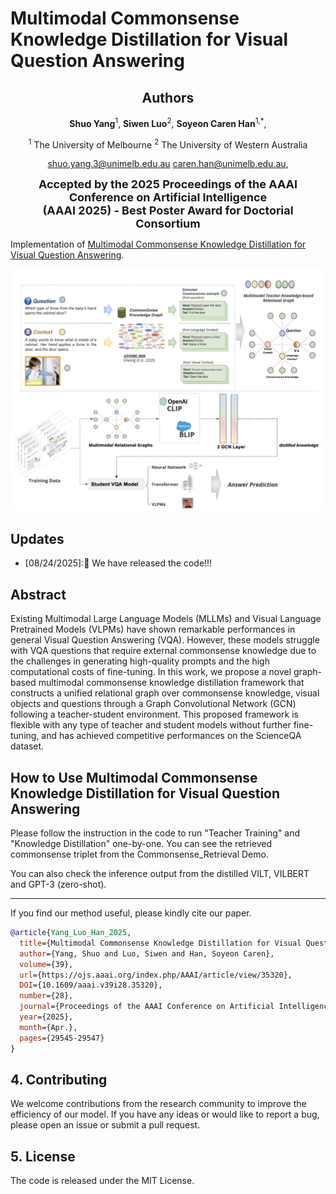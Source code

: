 # Multimodal Commonsense Knowledge Distillation for Visual Question Answering

<div align="center">
      <h2>Authors</h2>
      <p>
        <strong>Shuo Yang</strong><sup>1</sup>,  
        <strong>Siwen Luo</strong><sup>2</sup>,
        <strong>Soyeon Caren Han</strong><sup>1,*</sup>,
      </p>
</div>

<div align="center">
    <p>
        <sup>1</sup> The University of Melbourne
        <sup>2</sup> The University of Western Australia
    </p>
</div>

<div align="center">
<p>
      <a href="mailto:shuo.yang.3@unimelb.edu.au">shuo.yang.3@unimelb.edu.au</a> 
      <a href="mailto:caren.han@unimelb.edu.au">caren.han@unimelb.edu.au</a>,  
</p>
</div>

<div align="center">

<strong style="font-size: 18px;">Accepted by the 2025 Proceedings of the AAAI Conference on Artificial Intelligence</strong> <br>
    <strong style="font-size: 18px;">(AAAI 2025) - Best Poster Award for Doctorial Consortium </strong>
</div>

Implementation of [Multimodal Commonsense Knowledge Distillation for Visual Question Answering]([https://aclanthology.org/2025.findings-acl.872/](https://ojs.aaai.org/index.php/AAAI/article/view/35320)). 

<p align="center"><img src="MCKD_Architecture.jpeg" width="750" /></p>

## Updates
- [08/24/2025]:🎉 We have released the code!!!

## Abstract
Existing Multimodal Large Language Models (MLLMs) and Visual Language Pretrained Models (VLPMs) have shown remarkable performances in general Visual Question Answering (VQA). However, these models struggle with VQA questions that require external commonsense knowledge due to the challenges in generating high-quality prompts and the high computational costs of fine-tuning. In this work, we propose a novel graph-based multimodal commonsense knowledge distillation framework that constructs a unified relational graph over commonsense knowledge, visual objects and questions through a Graph Convolutional Network (GCN) following a teacher-student environment. This proposed framework is flexible with any type of teacher and student models without further fine-tuning, and has achieved competitive performances on the ScienceQA dataset.


## How to Use Multimodal Commonsense Knowledge Distillation for Visual Question Answering
Please follow the instruction in the code to run "Teacher Training" and "Knowledge Distillation" one-by-one. You can see the retrieved commonsense triplet from the Commonsense_Retrieval Demo.

You can also check the inference output from the distilled VILT, VILBERT and GPT-3 (zero-shot).



------


If you find our method useful, please kindly cite our paper.
```bibtex
@article{Yang_Luo_Han_2025,
  title={Multimodal Commonsense Knowledge Distillation for Visual Question Answering},
  author={Yang, Shuo and Luo, Siwen and Han, Soyeon Caren},
  volume={39},
  url={https://ojs.aaai.org/index.php/AAAI/article/view/35320},
  DOI={10.1609/aaai.v39i28.35320}, 
  number={28},
  journal={Proceedings of the AAAI Conference on Artificial Intelligence},
  year={2025},
  month={Apr.},
  pages={29545-29547}
}
```

## 4. Contributing
We welcome contributions from the research community to improve the efficiency of our model. If you have any ideas or would like to report a bug, please open an issue or submit a pull request.

## 5. License
The code is released under the MIT License.

